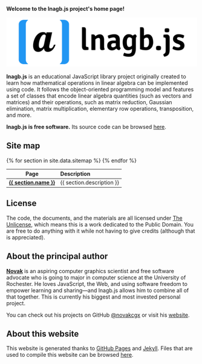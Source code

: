 **Welcome to the lnagb.js project's home page!**

![lnagb.js wordmark logo](./media/wordmark/png/wordmark-pad.png)

**lnagb.js** is an educational JavaScript library project originally created to
learn how mathematical operations in linear algebra can be implemented using
code. It follows the object-oriented programming model and features a set of
classes that encode linear algebra quantities (such as vectors and matrices) and
their operations, such as matrix reduction, Gaussian elimination, matrix
multiplication, elementary row operations, transposition, and more.

**lnagb.js is free software.** Its source code can be browsed [here][repo].

[repo]: https://github.com/novakcgx/lnagb.js

Site map
--------

<table>
  <thead>
    <tr>
      <th style="text-align: center">Page</th>
      <th style="text-align: left">Description</th>
    </tr>
  </thead>
  <tbody>
    {% for section in site.data.sitemap %}
      <tr>
        <td style="text-align: center">
          <a href="{{ section.name | replace: ' ', '-' | downcase }}">
            <b>{{ section.name }}</b>
          </a>
        </td>
        <td style="text-align: left">
          {{ section.description }}
        </td>
      </tr>
    {% endfor %}
  </tbody>
</table>

License
-------

The code, the documents, and the materials are all licensed under
[The Unlicense](https://unlicense.org/), which means this is a work dedicated to
the Public Domain. You are free to do anything with it while not having to give
credits (although that is appreciated).

About the principal author
--------------------------

[**Novak**](https://novakcgx.github.io) is an aspiring computer graphics
scientist and free software advocate who is going to major in computer science
at the University of Rochester. He loves JavaScript, the Web, and using software
freedom to empower learning and sharing—and lnagb.js allows him to combine all
of that together. This is currently his biggest and most invested personal
project.

You can check out his projects on GitHub [@novakcgx][github] or visit his
[website][website].

[github]: https://github.com/novakcgx
[website]: https://novakcgx.me

About this website
------------------

This website is generated thanks to [GitHub Pages](https://pages.github.com/)
and [Jekyll](https://jekyllrb.com/). Files that are used to compile this website
can be browsed [here](https://github.com/cgcentral/lnagb.js/tree/gh-pages).
